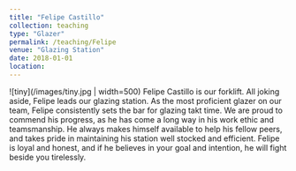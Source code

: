 ```yaml
---
title: "Felipe Castillo"
collection: teaching
type: "Glazer"
permalink: /teaching/Felipe
venue: "Glazing Station"
date: 2018-01-01
location:
---
```


![tiny](/images/tiny.jpg | width=500)
Felipe Castillo is our forklift. All joking aside, Felipe leads our glazing station. As the most proficient glazer on our team, Felipe consistently sets the bar for glazing takt time. We are proud to commend his progress, as he has come a long way in his work ethic and teamsmanship. He always makes himself available to help his fellow peers, and takes pride in maintaining his station well stocked and efficient. Felipe is loyal and honest, and if he believes in your goal and intention, he will fight beside you tirelessly.
